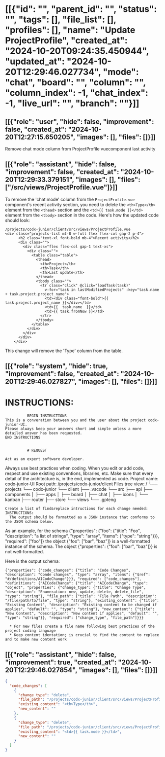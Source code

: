 # [[{"id": "", "parent_id": "", "status": "", "tags": [], "file_list": [], "profiles": [], "name": "Update ProjectProfile", "created_at": "2024-10-20T09:24:35.450944", "updated_at": "2024-10-20T12:29:46.027734", "mode": "chat", "board": "", "column": "<none>", "column_index": -1, "chat_index": -1, "live_url": "", "branch": ""}]]
## [[{"role": "user", "hide": false, "improvement": false, "created_at": "2024-10-20T12:27:15.650205", "images": [], "files": []}]]
Remove chat mode column from ProjectProfile vuecomponent last activity
## [[{"role": "assistant", "hide": false, "improvement": false, "created_at": "2024-10-20T12:29:33.379151", "images": [], "files": ["/src/views/ProjectProfile.vue"]}]]
To remove the 'chat mode' column from the `ProjectProfile.vue` component's recent activity section, you need to delete the `<th>Type</th>` element from the `<thead>` section and the `<td>{{ task.mode }}</td>` element from the `<tbody>` section in the code. Here's how the updated code should look:

```vue
/projects/codx-junior/client/src/views/ProjectProfile.vue
<div class="projects-list mt-8 w-full flex flex-col gap-2 p-4">
      <h2 class="text-xl font-bold mb-4">Recent activity</h2>
      <div class="">
        <div class="flex flex-col gap-1 text-xs">
          <div class="">
            <table class="table">
              <thead>
                <th>Project</th>
                <th>Task</th>
                <th>Last update</th>
              </thead>
              <tbody class="">
                <tr class="click" @click="loadTask(task)" 
                  v-for="task in lastModifiedProjects" :key="task.name + task.project.project_name">
                  <td><div class="font-bold">{{ task.project.project_name }}</div></td>
                  <td>{{  task.name  }}</td>
                  <td>{{ task.fromNow }}</td>
                </tr>
              </tbody>
            </table>
          </div>
        </div>
      </div>
    </div>
```

This change will remove the 'Type' column from the table.
## [[{"role": "system", "hide": true, "improvement": false, "created_at": "2024-10-20T12:29:46.027827", "images": [], "files": []}]]
# INSTRUCTIONS:
              
              BEGIN INSTRUCTIONS
    This is a converation between you and the user about the project codx-junior-UI.
    Please always keep your answers short and simple unless a more detailed answer has been requested.
    END INSTRUCTIONS
    

              # REQUEST
              
    Act as an expert software developer.
Always use best practices when coding.
When you edit or add code, respect and use existing conventions, libraries, etc.
Make sure that every detail of the architecture is, in the end, implemented as code.
    Project name: codx-junior-UI
    Root path: /projects/codx-junior/client
    Files tree view: /
└──  projects
    └──  codx-junior
        └──  client
            ├──  .vscode
            └──  src
                ├──  api
                ├──  components
                │   ├──  apps
                │   ├──  board
                │   ├──  chat
                │   ├──  icons
                │   └──  kanban
                ├──  router
                ├──  store
                └──  views
                    └──  .gpteng
    
    Create a list of find&replace intructions for each change needed:
    INSTRUCTIONS:
      The output should be formatted as a JSON instance that conforms to the JSON schema below.

As an example, for the schema {"properties": {"foo": {"title": "Foo", "description": "a list of strings", "type": "array", "items": {"type": "string"}}}, "required": ["foo"]}
the object {"foo": ["bar", "baz"]} is a well-formatted instance of the schema. The object {"properties": {"foo": ["bar", "baz"]}} is not well-formatted.

Here is the output schema:
```
{"properties": {"code_changes": {"title": "Code Changes", "description": "Conde changes", "type": "array", "items": {"$ref": "#/definitions/AICodeChange"}}}, "required": ["code_changes"], "definitions": {"AICodeChange": {"title": "AICodeChange", "type": "object", "properties": {"change_type": {"title": "Change Type", "description": "Enumeration: new, update, delete, delete_file", "type": "string"}, "file_path": {"title": "File Path", "description": "/file/path/to/file", "type": "string"}, "existing_content": {"title": "Existing Content", "description": "Existing content to be changed if applies", "default": "", "type": "string"}, "new_content": {"title": "New Content", "description": "New content if applies", "default": "", "type": "string"}}, "required": ["change_type", "file_path"]}}}
```
      
      * For new files create a file name following best practices of the project coding language
      * Keep content identation; is crucial to find the content to replace and to make new content work
    
              
## [[{"role": "assistant", "hide": false, "improvement": true, "created_at": "2024-10-20T12:29:46.027854", "images": [], "files": []}]]
```json
{
  "code_changes": [
    {
      "change_type": "delete",
      "file_path": "/projects/codx-junior/client/src/views/ProjectProfile.vue",
      "existing_content": "<th>Type</th>",
      "new_content": ""
    },
    {
      "change_type": "delete",
      "file_path": "/projects/codx-junior/client/src/views/ProjectProfile.vue",
      "existing_content": "<td>{{ task.mode }}</td>",
      "new_content": ""
    }
  ]
}
```